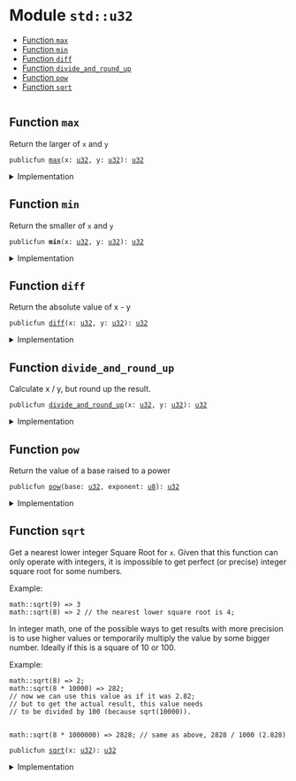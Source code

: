 
<a name="std_u32"></a>

# Module `std::u32`



-  [Function `max`](#std_u32_max)
-  [Function `min`](#std_u32_min)
-  [Function `diff`](#std_u32_diff)
-  [Function `divide_and_round_up`](#std_u32_divide_and_round_up)
-  [Function `pow`](#std_u32_pow)
-  [Function `sqrt`](#std_u32_sqrt)


<pre><code></code></pre>



<a name="std_u32_max"></a>

## Function `max`

Return the larger of <code>x</code> and <code>y</code>


<pre><code>publicfun <a href="u32.md#std_u32_max">max</a>(x: <a href="u32.md#std_u32">u32</a>, y: <a href="u32.md#std_u32">u32</a>): <a href="u32.md#std_u32">u32</a>
</code></pre>



<details>
<summary>Implementation</summary>


<pre><code><b>public</b> <b>fun</b> <a href="u32.md#std_u32_max">max</a>(x: <a href="u32.md#std_u32">u32</a>, y: <a href="u32.md#std_u32">u32</a>): <a href="u32.md#std_u32">u32</a> {
    std::macros::num_max!(x, y)
}
</code></pre>



</details>

<a name="std_u32_min"></a>

## Function `min`

Return the smaller of <code>x</code> and <code>y</code>


<pre><code>publicfun <b>min</b>(x: <a href="u32.md#std_u32">u32</a>, y: <a href="u32.md#std_u32">u32</a>): <a href="u32.md#std_u32">u32</a>
</code></pre>



<details>
<summary>Implementation</summary>


<pre><code><b>public</b> <b>fun</b> <b>min</b>(x: <a href="u32.md#std_u32">u32</a>, y: <a href="u32.md#std_u32">u32</a>): <a href="u32.md#std_u32">u32</a> {
    std::macros::num_min!(x, y)
}
</code></pre>



</details>

<a name="std_u32_diff"></a>

## Function `diff`

Return the absolute value of x - y


<pre><code>publicfun <a href="u32.md#std_u32_diff">diff</a>(x: <a href="u32.md#std_u32">u32</a>, y: <a href="u32.md#std_u32">u32</a>): <a href="u32.md#std_u32">u32</a>
</code></pre>



<details>
<summary>Implementation</summary>


<pre><code><b>public</b> <b>fun</b> <a href="u32.md#std_u32_diff">diff</a>(x: <a href="u32.md#std_u32">u32</a>, y: <a href="u32.md#std_u32">u32</a>): <a href="u32.md#std_u32">u32</a> {
    std::macros::num_diff!(x, y)
}
</code></pre>



</details>

<a name="std_u32_divide_and_round_up"></a>

## Function `divide_and_round_up`

Calculate x / y, but round up the result.


<pre><code>publicfun <a href="u32.md#std_u32_divide_and_round_up">divide_and_round_up</a>(x: <a href="u32.md#std_u32">u32</a>, y: <a href="u32.md#std_u32">u32</a>): <a href="u32.md#std_u32">u32</a>
</code></pre>



<details>
<summary>Implementation</summary>


<pre><code><b>public</b> <b>fun</b> <a href="u32.md#std_u32_divide_and_round_up">divide_and_round_up</a>(x: <a href="u32.md#std_u32">u32</a>, y: <a href="u32.md#std_u32">u32</a>): <a href="u32.md#std_u32">u32</a> {
    std::macros::num_divide_and_round_up!(x, y)
}
</code></pre>



</details>

<a name="std_u32_pow"></a>

## Function `pow`

Return the value of a base raised to a power


<pre><code>publicfun <a href="u32.md#std_u32_pow">pow</a>(base: <a href="u32.md#std_u32">u32</a>, exponent: <a href="u8.md#std_u8">u8</a>): <a href="u32.md#std_u32">u32</a>
</code></pre>



<details>
<summary>Implementation</summary>


<pre><code><b>public</b> <b>fun</b> <a href="u32.md#std_u32_pow">pow</a>(base: <a href="u32.md#std_u32">u32</a>, exponent: <a href="u8.md#std_u8">u8</a>): <a href="u32.md#std_u32">u32</a> {
    std::macros::num_pow!(base, exponent)
}
</code></pre>



</details>

<a name="std_u32_sqrt"></a>

## Function `sqrt`

Get a nearest lower integer Square Root for <code>x</code>. Given that this
function can only operate with integers, it is impossible
to get perfect (or precise) integer square root for some numbers.

Example:
```
math::sqrt(9) => 3
math::sqrt(8) => 2 // the nearest lower square root is 4;
```

In integer math, one of the possible ways to get results with more
precision is to use higher values or temporarily multiply the
value by some bigger number. Ideally if this is a square of 10 or 100.

Example:
```
math::sqrt(8) => 2;
math::sqrt(8 * 10000) => 282;
// now we can use this value as if it was 2.82;
// but to get the actual result, this value needs
// to be divided by 100 (because sqrt(10000)).


math::sqrt(8 * 1000000) => 2828; // same as above, 2828 / 1000 (2.828)
```


<pre><code>publicfun <a href="u32.md#std_u32_sqrt">sqrt</a>(x: <a href="u32.md#std_u32">u32</a>): <a href="u32.md#std_u32">u32</a>
</code></pre>



<details>
<summary>Implementation</summary>


<pre><code><b>public</b> <b>fun</b> <a href="u32.md#std_u32_sqrt">sqrt</a>(x: <a href="u32.md#std_u32">u32</a>): <a href="u32.md#std_u32">u32</a> {
    std::macros::num_sqrt!&lt;<a href="u32.md#std_u32">u32</a>, <a href="u64.md#std_u64">u64</a>&gt;(x, 32)
}
</code></pre>



</details>


[//]: # ("File containing references which can be used from documentation")
